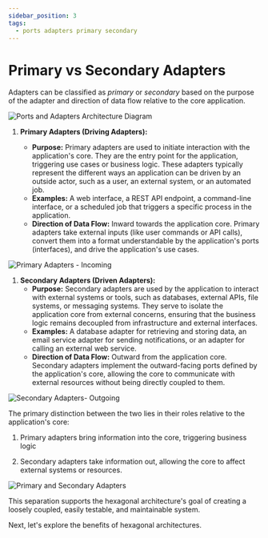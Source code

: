 ```yaml
---
sidebar_position: 3
tags:
  - ports adapters primary secondary
---
```


# Primary vs Secondary Adapters

Adapters can be classified as _primary_ or _secondary_ based on the purpose of the adapter and direction of data flow relative to the core application.

![Ports and Adapters Architecture Diagram](/img/ports-and-adapters-architecture.svg)

1. **Primary Adapters (Driving Adapters):**

   - **Purpose:** Primary adapters are used to initiate interaction with the application's core. They are the entry point for the application, triggering use cases or business logic. These adapters typically represent the different ways an application can be driven by an outside actor, such as a user, an external system, or an automated job.
   - **Examples:** A web interface, a REST API endpoint, a command-line interface, or a scheduled job that triggers a specific process in the application.
   - **Direction of Data Flow:** Inward towards the application core. Primary adapters take external inputs (like user commands or API calls), convert them into a format understandable by the application's ports (interfaces), and drive the application's use cases.

![Primary Adapters - Incoming](/img/secondary-vs-primary-adapters.svg)

1. **Secondary Adapters (Driven Adapters):**
   - **Purpose:** Secondary adapters are used by the application to interact with external systems or tools, such as databases, external APIs, file systems, or messaging systems. They serve to isolate the application core from external concerns, ensuring that the business logic remains decoupled from infrastructure and external interfaces.
   - **Examples:** A database adapter for retrieving and storing data, an email service adapter for sending notifications, or an adapter for calling an external web service.
   - **Direction of Data Flow:** Outward from the application core. Secondary adapters implement the outward-facing ports defined by the application's core, allowing the core to communicate with external resources without being directly coupled to them.

![Secondary Adapters- Outgoing](/img/secondary-vs-primary-adapters-2.svg)

The primary distinction between the two lies in their roles relative to the application's core:

1. Primary adapters bring information into the core, triggering business logic

2. Secondary adapters take information out, allowing the core to affect external systems or resources.

![Primary and Secondary Adapters](/img/secondary-vs-primary-adapters-3.svg)

This separation supports the hexagonal architecture's goal of creating a loosely coupled, easily testable, and maintainable system.

Next, let's explore the benefits of hexagonal architectures.

